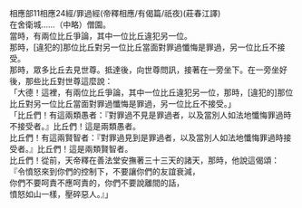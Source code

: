 相應部11相應24經/罪過經(帝釋相應/有偈篇/祇夜)(莊春江譯)  
在舍衛城……（中略）僧園。  
當時，有兩位比丘爭論，其中一位比丘違犯另一位。  
那時，[違犯的]那位比丘對另一位比丘當面對罪過懺悔是罪過，另一位比丘不接受。  
那時，眾多比丘去見世尊。抵達後，向世尊問訊，接著在一旁坐下。在一旁坐好後，那些比丘對世尊這麼說：  
「大德！這裡，有兩位比丘爭論，其中一位比丘違犯另一位，那時，[違犯的]那位比丘對另一位比丘當面對罪過懺悔是罪過，另一位比丘不接受。」  
「比丘們！有這兩類愚者：『對罪過不見是罪過者，以及當別人如法地懺悔罪過時不接受者。』比丘們！這是兩類愚者。  
比丘們！有這兩賢智者：『對罪過見到是罪過者，以及當別人如法地懺悔罪過時接受者。』比丘們！這是兩類賢智者。  
比丘們！從前，天帝釋在善法堂安撫著三十三天的諸天，那時，他說這偈頌：  
『令憤怒來到你們的控制下，不要讓你們的友誼衰減，  
你們不要呵責不應呵責的，你們不要說離間的話，  
憤怒如山一樣，壓碎惡人。』」  
  
  
